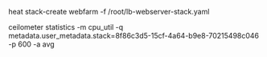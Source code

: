 
heat stack-create webfarm -f /root/lb-webserver-stack.yaml

ceilometer statistics -m cpu_util -q metadata.user_metadata.stack=8f86c3d5-15cf-4a64-b9e8-70215498c046 -p 600 -a avg

